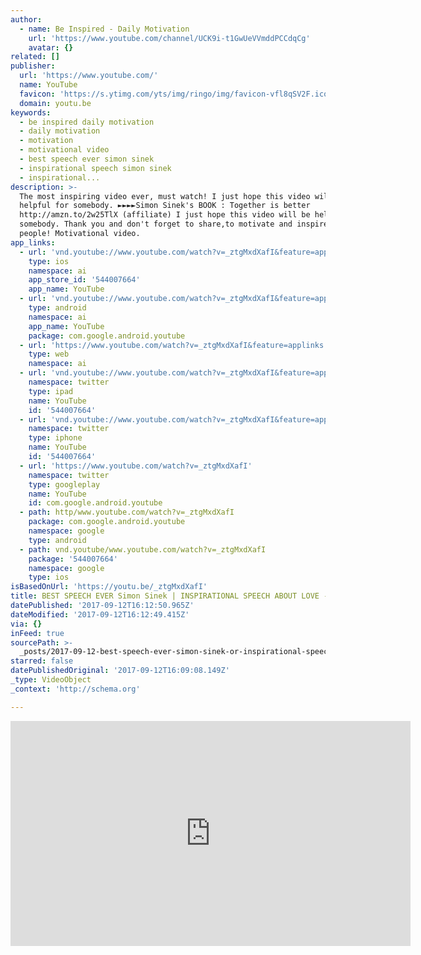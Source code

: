 ```yaml
---
author:
  - name: Be Inspired - Daily Motivation
    url: 'https://www.youtube.com/channel/UCK9i-t1GwUeVVmddPCCdqCg'
    avatar: {}
related: []
publisher:
  url: 'https://www.youtube.com/'
  name: YouTube
  favicon: 'https://s.ytimg.com/yts/img/ringo/img/favicon-vfl8qSV2F.ico'
  domain: youtu.be
keywords:
  - be inspired daily motivation
  - daily motivation
  - motivation
  - motivational video
  - best speech ever simon sinek
  - inspirational speech simon sinek
  - inspirational...
description: >-
  The most inspiring video ever, must watch! I just hope this video will be
  helpful for somebody. ►►►►Simon Sinek's BOOK : Together is better
  http://amzn.to/2w25TlX (affiliate) I just hope this video will be helpful for
  somebody. Thank you and don't forget to share,to motivate and inspire another
  people! Motivational video.
app_links:
  - url: 'vnd.youtube://www.youtube.com/watch?v=_ztgMxdXafI&feature=applinks'
    type: ios
    namespace: ai
    app_store_id: '544007664'
    app_name: YouTube
  - url: 'vnd.youtube://www.youtube.com/watch?v=_ztgMxdXafI&feature=applinks'
    type: android
    namespace: ai
    app_name: YouTube
    package: com.google.android.youtube
  - url: 'https://www.youtube.com/watch?v=_ztgMxdXafI&feature=applinks'
    type: web
    namespace: ai
  - url: 'vnd.youtube://www.youtube.com/watch?v=_ztgMxdXafI&feature=applinks'
    namespace: twitter
    type: ipad
    name: YouTube
    id: '544007664'
  - url: 'vnd.youtube://www.youtube.com/watch?v=_ztgMxdXafI&feature=applinks'
    namespace: twitter
    type: iphone
    name: YouTube
    id: '544007664'
  - url: 'https://www.youtube.com/watch?v=_ztgMxdXafI'
    namespace: twitter
    type: googleplay
    name: YouTube
    id: com.google.android.youtube
  - path: http/www.youtube.com/watch?v=_ztgMxdXafI
    package: com.google.android.youtube
    namespace: google
    type: android
  - path: vnd.youtube/www.youtube.com/watch?v=_ztgMxdXafI
    package: '544007664'
    namespace: google
    type: ios
isBasedOnUrl: 'https://youtu.be/_ztgMxdXafI'
title: BEST SPEECH EVER Simon Sinek | INSPIRATIONAL SPEECH ABOUT LOVE - So Inspiring!
datePublished: '2017-09-12T16:12:50.965Z'
dateModified: '2017-09-12T16:12:49.415Z'
via: {}
inFeed: true
sourcePath: >-
  _posts/2017-09-12-best-speech-ever-simon-sinek-or-inspirational-speech-about-lo.md
starred: false
datePublishedOriginal: '2017-09-12T16:09:08.149Z'
_type: VideoObject
_context: 'http://schema.org'

---
```

<iframe src="https://cdn.embedly.com/widgets/media.html?src=https%3A%2F%2Fwww.youtube.com%2Fembed%2F_ztgMxdXafI%3Ffeature%3Doembed&amp;url=http%3A%2F%2Fwww.youtube.com%2Fwatch%3Fv%3D_ztgMxdXafI&amp;image=https%3A%2F%2Fi.ytimg.com%2Fvi%2F_ztgMxdXafI%2Fhqdefault.jpg&amp;key=a715cf41cc93453ca338d350cd26f87b&amp;type=text%2Fhtml&amp;schema=youtube" width="640" height="360" scrolling="no" frameborder="0" allowfullscreen="" style=""></iframe>